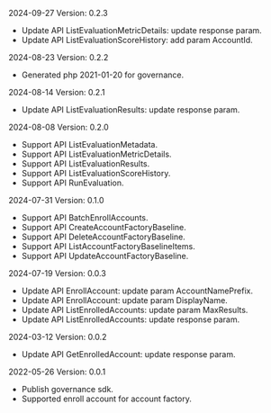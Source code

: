 2024-09-27 Version: 0.2.3
- Update API ListEvaluationMetricDetails: update response param.
- Update API ListEvaluationScoreHistory: add param AccountId.


2024-08-23 Version: 0.2.2
- Generated php 2021-01-20 for governance.

2024-08-14 Version: 0.2.1
- Update API ListEvaluationResults: update response param.


2024-08-08 Version: 0.2.0
- Support API ListEvaluationMetadata.
- Support API ListEvaluationMetricDetails.
- Support API ListEvaluationResults.
- Support API ListEvaluationScoreHistory.
- Support API RunEvaluation.


2024-07-31 Version: 0.1.0
- Support API BatchEnrollAccounts.
- Support API CreateAccountFactoryBaseline.
- Support API DeleteAccountFactoryBaseline.
- Support API ListAccountFactoryBaselineItems.
- Support API UpdateAccountFactoryBaseline.


2024-07-19 Version: 0.0.3
- Update API EnrollAccount: update param AccountNamePrefix.
- Update API EnrollAccount: update param DisplayName.
- Update API ListEnrolledAccounts: update param MaxResults.
- Update API ListEnrolledAccounts: update response param.


2024-03-12 Version: 0.0.2
- Update API GetEnrolledAccount: update response param.


2022-05-26 Version: 0.0.1
- Publish governance sdk.
- Supported enroll account for account factory.

